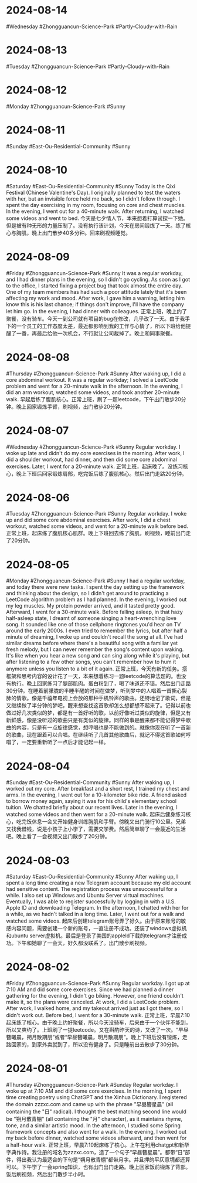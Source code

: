 # 2024-08-14
#Wednesday #Zhongguancun-Science-Park  #Partly-Cloudy-with-Rain 

# 2024-08-13
#Tuesday  #Zhongguancun-Science-Park  #Partly-Cloudy-with-Rain 

# 2024-08-12
#Monday  #Zhongguancun-Science-Park  #Sunny 

# 2024-08-11
#Sunday  #East-Ou-Residential-Community   #Sunny 


# 2024-08-10
#Saturday #East-Ou-Residential-Community   #Sunny 
Today is the Qixi Festival (Chinese Valentine's Day). I originally planned to test the waters with her, but an invisible force held me back, so I didn't follow through. I spent the day exercising in my room, focusing on core and chest muscles. In the evening, I went out for a 40-minute walk. After returning, I watched some videos and went to bed.
今天是七夕情人节，本来想着打算试探一下她。但是被有种无形的力量压制了。没有执行该计划，今天在房间锻炼了一天。练了核心与胸肌，晚上出门散步40多分钟。回来刷视频睡觉。

# 2024-08-09
#Friday  #Zhongguancun-Science-Park  #Sunny 
It was a regular workday, and I had dinner plans in the evening, so I didn't go cycling. As soon as I got to the office, I started fixing a project bug that took almost the entire day. One of my team members has had such a poor attitude lately that it's been affecting my work and mood. After work, I gave him a warning, letting him know this is his last chance; if things don't improve, I'll have the company let him go. In the evening, I had dinner with colleagues.
正常上班，晚上约了聚餐，没有骑车。今天一到公司就有项目的bug在修改，几乎改了一天。由于我手下的一个员工的工作态度太差，最近都影响到我的工作与心情了，所以下班给他提醒了一番，再最后给他一次机会，不行就让公司裁掉了。晚上和同事聚餐。


# 2024-08-08
#Thursday #Zhongguancun-Science-Park  #Sunny 
After waking up, I did a core abdominal workout. It was a regular workday; I solved a LeetCode problem and went for a 20-minute walk in the afternoon. In the evening, I did an arm workout, watched some videos, and took another 20-minute walk.
早起后练了腹肌核心。正常上班，刷了一题leetcode，下午出门散步20分钟。晚上回家锻炼手臂，刷视频，出门散步20分钟。

# 2024-08-07
#Wednesday  #Zhongguancun-Science-Park  #Sunny 
Regular workday. I woke up late and didn't do my core exercises in the morning. After work, I did a shoulder workout, had dinner, and then did some core abdominal exercises. Later, I went for a 20-minute walk.
正常上班，起床晚了。没练习核心，晚上下班后回家锻炼肩部，吃完饭后练了腹肌核心。然后出门走路20分钟。


# 2024-08-06
#Tuesday #Zhongguancun-Science-Park  #Sunny
Regular workday. I woke up and did some core abdominal exercises. After work, I did a chest workout, watched some videos, and went for a 20-minute walk before bed.
正常上班，起床练了腹肌核心肌群。晚上下班回去练了胸肌，刷视频，睡前出门走了20分钟。

# 2024-08-05
#Monday  #Zhongguancun-Science-Park  #Sunny
I had a regular workday, and today there were new tasks. I spent the day setting up the framework and thinking about the design, so I didn't get around to practicing a LeetCode algorithm problem as I had planned. In the evening, I worked out my leg muscles. My protein powder arrived, and it tasted pretty good. Afterward, I went for a 30-minute walk.
Before falling asleep, in that hazy half-asleep state, I dreamt of someone singing a heart-wrenching love song. It sounded like one of those cellphone ringtones you'd hear on TV around the early 2000s. I even tried to remember the lyrics, but after half a minute of dreaming, I woke up and couldn't recall the song at all. I've had similar dreams before where there's a beautiful song with a familiar yet fresh melody, but I can never remember the song's content upon waking. It's like when you hear a new song and can sing along while it's playing, but after listening to a few other songs, you can't remember how to hum it anymore unless you listen to a bit of it again.
正常上班，今天有新的任务。搭框架和思考内容的设计花了一天，本来想着练习一题leetcode的算法题的。也没有执行。晚上回家练习了腿部肌肉。蛋白粉到了，喝了味道还不错。然后出门走路30分钟。在睡着前朦胧的半睡半醒的时间在做梦，听到梦中的人唱着一首撕心裂肺的情歌。像是千禧年电视上会放的那种手机铃声的歌曲。还特地记了歌词，但是又继续做了半分钟的梦吧，醒来想查找这首歌却怎么想都想不起来了。记得以前也做过好几次类似的梦，都是有一首好听的歌，以前好像听过类似的旋律，但是又有新鲜感，像是没听过的歌曲只是有类似的旋律。同样的事是醒来都不能记得梦中歌曲的内容，只是有一点旋律感觉，想哼唱也是不能做到的。就像你现在听了一首新的歌曲，现在跟着可以合唱。在继续听了几首其他歌曲后，就记不得这首歌如何哼唱了，一定要重新听了一点后才能记起一样。

# 2024-08-04
#Sunday  #East-Ou-Residential-Community  #Sunny
After waking up, I worked out my core. After breakfast and a short rest, I trained my chest and arms. In the evening, I went out for a 10-kilometer bike ride. A friend asked to borrow money again, saying it was for his child's elementary school tuition. We chatted briefly about our recent lives. Later in the evening, I watched some videos and then went for a 20-minute walk.
起床后健身练习核心，吃完饭休息一会又开始健身训练胸肌和手臂。傍晚又出门骑行10公里。兄弟又找我借钱，说是小孩子上小学了，需要交学费。然后简单聊了一会最近的生活吧。晚上看了一会视频又出门散步了20分钟。

# 2024-08-03
#Saturday #East-Ou-Residential-Community   #Sunny
After waking up, I spent a long time creating a new Telegram account because my old account had sensitive content. The registration process was unsuccessful for a while. I also set up Windows and Ubuntu Server virtual machines. Eventually, I was able to register successfully by logging in with a U.S. Apple ID and downloading Telegram. In the afternoon, I chatted with her for a while, as we hadn't talked in a long time. Later, I went out for a walk and watched some videos.
起床后创建telegram账号弄了好久。由于原来账号的敏感内容问题，需要创建一个新的账号，一直注册不成功。还装了windows虚拟机和ubuntu server虚拟机。最后是登录了美国的appleId下载的telegram才注册成功。下午和她聊了一会天，好久都没联系了。出门散步刷视频。

# 2024-08-02
#Friday  #Zhongguancun-Science-Park  #Sunny 
Regular workday. I got up at 7:10 AM and did some core exercises. Since we had planned a dinner gathering for the evening, I didn't go biking. However, one friend couldn't make it, so the plans were canceled. At work, I did a LeetCode problem. After work, I walked home, and my takeout arrived just as I got there, so I didn't work out. Before bed, I went for a 30-minute walk.
正常上班，早晨7:10起床练了核心。由于晚上约好聚餐，所以今天没骑车，后来由于一个伙伴不能到，所以又爽约了。上班刷了一提leetcode。又在斟酌昨天的诗，又改了一次。“早昼簪曦晨，朔月散期朋”或者“早昼簪曦晨，明月散期朋”。晚上下班后没有锻炼，走路回家的，到家外卖就到了，所以没有健身了。只是睡前出去散步了30分钟。

# 2024-08-01
#Thursday #Zhongguancun-Science-Park  #Sunday 
Regular workday. I woke up at 7:10 AM and did some core exercises. In the morning, I spent time creating poetry using ChatGPT and the Xinhua Dictionary. I registered the domain zzzxc.com and came up with the phrase "早昼簪星晨" (all containing the "日" radical). I thought the best matching second line would be "朔月散青棚" (all containing the "月" character), as it maintains rhyme, tone, and a similar artistic mood. In the afternoon, I studied some Spring framework concepts and also went for a walk. In the evening, I worked out my back before dinner, watched some videos afterward, and then went for a half-hour walk.
正常上班，早晨7:10起床练了核心。上午在利用chatgpt和新华字典作诗。我注册的域名为zzzxc.com，造了一个句子“早昼簪星晨”。都带“日”部件，得出我认为最适合的下句是“朔月散青棚”都带月字。并且押韵平仄意境都还算可以。下午学了一会spring知识，也有出门出门走路。晚上回家饭前锻炼了背部。饭后刷视频，然后出门散步半小时。